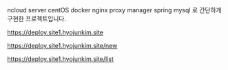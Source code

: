 ncloud server
centOS
docker
nginx proxy manager
spring
mysql
로 간단하게 구현한 프로젝트입니다.

https://deploy.site1.hyojunkim.site

https://deploy.site1.hyojunkim.site/new

https://deploy.site1.hyojunkim.site/list

